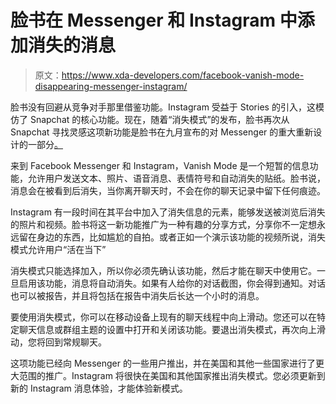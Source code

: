 # 脸书在 Messenger 和 Instagram 中添加消失的消息

> 原文：<https://www.xda-developers.com/facebook-vanish-mode-disappearing-messenger-instagram/>

脸书没有回避从竞争对手那里借鉴功能。Instagram 受益于 Stories 的引入，这模仿了 Snapchat 的核心功能。现在，随着“消失模式”的发布，脸书再次从 Snapchat 寻找灵感这项新功能是脸书在九月宣布的对 Messenger 的重大重新设计的一部分[。](https://www.xda-developers.com/facebook-messenger-redesigns-logo-adds-more-customization/)

来到 Facebook Messenger 和 Instagram，Vanish Mode 是一个短暂的信息功能，允许用户发送文本、照片、语音消息、表情符号和自动消失的贴纸。脸书说，消息会在被看到后消失，当你离开聊天时，不会在你的聊天记录中留下任何痕迹。

Instagram 有一段时间在其平台中加入了消失信息的元素，能够发送被浏览后消失的照片和视频。脸书将这一新功能推广为一种有趣的分享方式，分享你不一定想永远留在身边的东西，比如尴尬的自拍。或者正如一个演示该功能的视频所说，消失模式允许用户“活在当下”

消失模式只能选择加入，所以你必须先确认该功能，然后才能在聊天中使用它。一旦启用该功能，消息将自动消失。如果有人给你的对话截图，你会得到通知。对话也可以被报告，并且将包括在报告中消失后长达一个小时的消息。

要使用消失模式，你可以在移动设备上现有的聊天线程中向上滑动。您还可以在特定聊天信息或群组主题的设置中打开和关闭该功能。要退出消失模式，再次向上滑动，您将回到常规聊天。

这项功能已经向 Messenger 的一些用户推出，并在美国和其他一些国家进行了更大范围的推广。Instagram 将很快在美国和其他国家推出消失模式。您必须更新到新的 Instagram 消息体验，才能体验新模式。